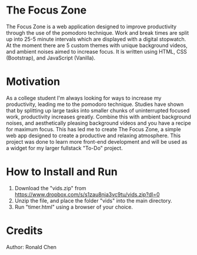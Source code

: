 # The Focus Zone
The Focus Zone is a web application designed to improve productivity through the use of the pomodoro technique. Work and break times are split up into 25-5 minute intervals which are displayed with a digital stopwatch. At the moment there are 5 custom themes with unique background videos, and ambient noises aimed to increase focus. It is written using HTML, CSS (Bootstrap), and JavaScript (Vanilla). 

Motivation
===
As a college student I'm always looking for ways to increase my productivity, leading me to the pomodoro technique. Studies have shown that by splitting up large tasks into smaller chunks of uninterrupted focused work, productivity increases greatly. Combine this with ambient background noises, and aesthetically pleasing background videos and you have a recipe for maximum focus. This has led me to create The Focus Zone, a simple web app designed to create a productive and relaxing atmosphere. This project was done to learn more front-end development and will be used as a widget for my larger fullstack "To-Do" project.

How to Install and Run
===
1. Download the "vids.zip" from https://www.dropbox.com/s/s1zau8nja3vc9tu/vids.zip?dl=0
2. Unzip the file, and place the folder "vids" into the main directory.
3. Run "timer.html" using a browser of your choice. 

Credits
===
Author: Ronald Chen
